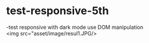 # test-responsive-5th
-test responsive with dark mode use DOM manipulation</br>
<img src="asset/image/resul1.JPG/>
